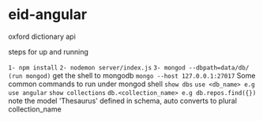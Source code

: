 # eid-angular
oxford dictionary api



steps for up and running

`1- npm install`
`2- nodemon server/index.js`
`3- mongod --dbpath=data/db/ (run mongod)`
get the shell to mongodb  `mongo --host 127.0.0.1:27017` Some common commands to run under mongod shell
`show dbs`
`use <db_name> e.g use angular`
`show collections`
`db.<collection_name> e.g db.repos.find({})` note the model 'Thesaurus' defined in schema, auto converts to plural collection_name

```

